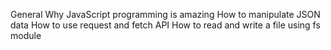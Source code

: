 General
Why JavaScript programming is amazing
How to manipulate JSON data
How to use request and fetch API
How to read and write a file using fs module